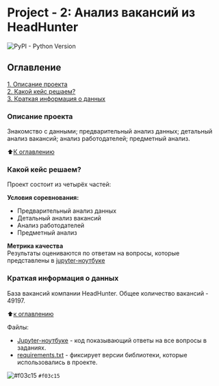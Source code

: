 
# Project - 2: Анализ вакансий из HeadHunter
![PyPI - Python Version](https://img.shields.io/badge/Python%20-%203.8.5-blue)


## Оглавление  
[1. Описание проекта](#Описание-проекта)  
[2. Какой кейс решаем?](#Какой-кейс-решаем)  
[3. Краткая информация о данных](#Краткая-информация-о-данных)  

### Описание проекта    
Знакомство с данными; предварительный анализ данных; детальный анализ вакансий; анализ работодателей; предметный анализ.

:arrow_up:[К оглавлению](#Оглавление)


### Какой кейс решаем?    
Проект состоит из четырёх частей:

**Условия соревнования:**  
- Предварительный анализ данных
- Детальный анализ вакансий
- Анализ работодателей
- Предметный анализ

**Метрика качества**     
Результаты оцениваются по ответам на вопросы, которые представлены в [jupyter-ноутбуке](https://github.com/akhalilo91/SF_Project_2/blob/main/Project_2_%D0%9D%D0%BE%D1%83%D1%82%D0%B1%D1%83%D0%BA_%D1%88%D0%B0%D0%B1%D0%BB%D0%BE%D0%BD.ipynb) 

### Краткая информация о данных
База вакансий компании HeadHunter. Общее количество вакансий - 49197.

:arrow_up:[к оглавлению](#Оглавление)


Файлы:

- [Jupyter-ноутбуке](https://github.com/akhalilo91/SF_Project_2/blob/main/Project_2_%D0%9D%D0%BE%D1%83%D1%82%D0%B1%D1%83%D0%BA_%D1%88%D0%B0%D0%B1%D0%BB%D0%BE%D0%BD.ipynb)  - код показывающий ответы на все вопросы в заданиях.
- [requirements.txt](https://github.com/akhalilo91/SF_Project_2/blob/main/requirements.txt) - фиксирует версии библиотеки, которые использовались в проекте.


![#f03c15](Важно!) `#f03c15`